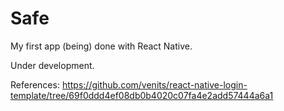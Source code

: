 # Safe
My first app (being) done with React Native.

Under development.

References:
https://github.com/venits/react-native-login-template/tree/69f0ddd4ef08db0b4020c07fa4e2add57444a6a1
